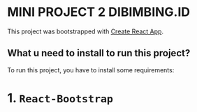 # MINI PROJECT 2 DIBIMBING.ID

This project was bootstrapped with [Create React App](https://github.com/facebook/create-react-app).

## What u need to install to run this project?

To run this project, you have to install some requirements:

# 1. `React-Bootstrap`
